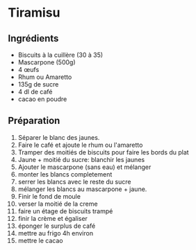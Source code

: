 # Tiramisu

## Ingrédients

* Biscuits à la cuillère (30 à 35)
* Mascarpone (500g)
* 4 œufs
* Rhum ou Amaretto
* 135g de sucre
* 4 dl de café
* cacao en poudre


## Préparation

1. Séparer le blanc des jaunes.
2. Faire le café et ajoute le rhum ou l'amaretto
3. Tramper des moitiés de biscuits pour faire les bords du plat
4. Jaune + moitié du sucre: blanchir les jaunes
5. Ajouter le mascarpone (sans eau) et mélanger
6. monter les blancs completement
7. serrer les blancs avec le reste du sucre
8. mélanger les blancs au mascarpone + jaune.
9. Finir le fond de moule
10. verser la moitié de la creme
11. faire un étage de biscuits trampé
12. finir la crème et égaliser
13. éponger le surplus de café
14. mettre au frigo 4h environ
15. mettre le cacao
